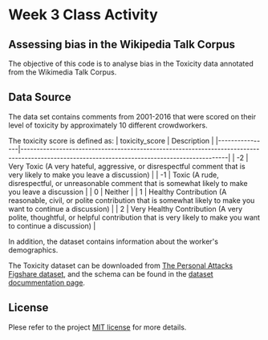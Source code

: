 # Week 3 Class Activity

## Assessing bias in the Wikipedia Talk Corpus

The objective of this code is to analyse bias in the Toxicity data annotated from the Wikimedia Talk Corpus.



## Data Source


The data set contains comments from 2001-2016 that were scored on their level of toxicity by approximately 10 different crowdworkers.

The toxicity score is defined as:
| toxicity_score | Description                                                                                                                                  |
|----------------|----------------------------------------------------------------------------------------------------------------------------------------------|
| -2             | Very Toxic (A very hateful, aggressive, or disrespectful comment that is very likely to make you leave a discussion)                         |
| -1             | Toxic (A rude, disrespectful, or unreasonable comment that is somewhat likely to make you leave a discussion                                 |
| 0              | Neither                                                                                                                                      |
| 1              | Healthy Contribution (A reasonable, civil, or polite contribution that is somewhat likely to make you want to continue a discussion)         |
| 2              | Very Healthy Contribution (A very polite, thoughtful, or helpful contribution that is very likely to make you want to continue a discussion) |

In addition, the dataset contains information about the worker's demographics.

The Toxicity dataset can be downloaded from [The Personal Attacks Figshare dataset](https://figshare.com/articles/Wikipedia_Talk_Labels_Personal_Attacks/4054689), and the schema can be found in the [dataset docummentation page](https://meta.wikimedia.org/wiki/Research:Detox/Data_Release#Toxicity).



## License

Plese refer to the project [MIT license](LICENSE) for more details.
